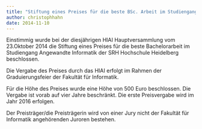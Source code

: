 ```yaml
---
title: "Stiftung eines Preises für die beste BSc. Arbeit im Studiengang Angewandte Informatik"
author: christophhahn
date: 2014-11-10
---
```


Einstimmig wurde bei der diesjährigen HIAI Hauptversammlung vom 23.Oktober 2014 die Stiftung eines Preises für die beste Bachelorarbeit im Studiengang Angewandte Informatik der SRH Hochschule Heidelberg beschlossen.

Die Vergabe des Preises durch das HIAI erfolgt im Rahmen der Graduierungsfeier der Fakultät für Informatik.

Für die Höhe des Preises wurde eine Höhe von 500 Euro beschlossen. Die Vergabe ist vorab auf vier Jahre beschränkt. Die erste Preisvergabe wird im Jahr 2016 erfolgen.

Der Preisträger/die Preisträgerin wird von einer Jury nicht der Fakultät für Informatik angehörenden Juroren bestehen.
